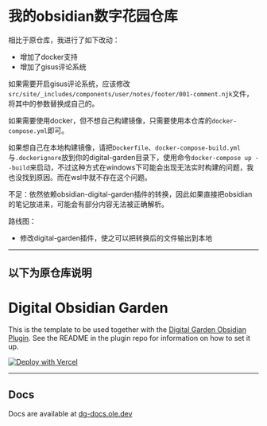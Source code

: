 # 我的obsidian数字花园仓库

相比于原仓库，我进行了如下改动：
- 增加了docker支持
- 增加了gisus评论系统

如果需要开启gisus评论系统，应该修改`src/site/_includes/components/user/notes/footer/001-comment.njk`文件，将其中的参数替换成自己的。

如果需要使用docker，但不想自己构建镜像，只需要使用本仓库的`docker-compose.yml`即可。

如果想自己在本地构建镜像，请把`Dockerfile`、`docker-compose-build.yml`与`.dockerignore`放到你的digital-garden目录下，使用命令`docker-compose up --build`来启动，不过这种方式在windows下可能会出现无法实时构建的问题，我也没找到原因。而在wsl中就不存在这个问题。

不足：依然依赖obsidian-digital-garden插件的转换，因此如果直接把obsidian的笔记放进来，可能会有部分内容无法被正确解析。

路线图：
- 修改digital-garden插件，使之可以把转换后的文件输出到本地


---
以下为原仓库说明
---

# Digital Obsidian Garden
This is the template to be used together with the [Digital Garden Obsidian Plugin](https://github.com/oleeskild/Obsidian-Digital-Garden). 
See the README in the plugin repo for information on how to set it up.

[![Deploy with Vercel](https://vercel.com/button)](https://vercel.com/new/clone?repository-url=https://github.com/oleeskild/digitalgarden)

---
## Docs
Docs are available at [dg-docs.ole.dev](https://dg-docs.ole.dev/)
